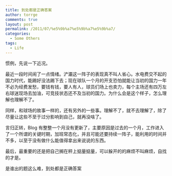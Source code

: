 ```yaml
---
title: 到处都是正确答案
author: torrge
comments: true
layout: post
permalink: /2011/07/%e5%9b%a7%e5%9b%a7%e5%9b%a7/
categories:
  - Some Others
tags:
  - Life
---
```

惯例，先说一下近况。

最近一段时间闹了一点情绪。浐灞这一阵子的表现真不叫人省心。水电费交不起的国力时代，能踢好没法踢下去；现在球队一个月的开支恐怕就能让当初的国力一年不必为经费发愁，要钱有钱，要人有人，球员们场上也卖力，每个主场还有四万左右球迷现场去加油，可竞技状态还不及当初的国力。为什么会是这个样子，怎么理解也理解不了。

同样，和球场的故事一样的，还有另外的一些事。理解不了，就不去理解了，除了尽量让这些不至于过分影响到自己，就再没啥了。

言归正转，Blog 有整整一个月没有更新了，主要原因是过去的一个月，工作进入了一个所谓的关键时期，加班常态化，并且可能还要持续一阵子，能利用的时间并不多，以至于没有做什么能值得拿出来说说的东西。

最后，最重要的还是把自己搁在秤上掂量掂量，可以躲开的的麻烦不叫麻烦，自找的才是。

是谁出的题这么难，到处都是正确答案
